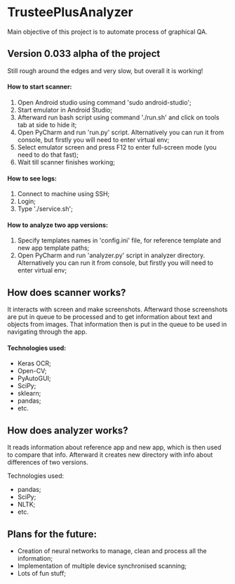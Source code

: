 # TrusteePlusAnalyzer
Main objective of this project is to automate process of graphical QA.
## Version 0.033 alpha of the project          
Still rough around the edges and very slow, but overall it is working!        

#### How to start scanner:
1. Open Android studio using command 'sudo android-studio';
2. Start emulator in Android Studio;
3. Afterward run bash script using command './run.sh' and click on tools tab at side to hide it;
4. Open PyCharm and run 'run.py' script. Alternatively you can run it from console, but firstly you will need to enter virtual env;
5. Select emulator screen and press F12 to enter full-screen mode (you need to do that fast);
6. Wait till scanner finishes working;

#### How to see logs:
1. Connect to machine using SSH;
2. Login;
3. Type './service.sh';

#### How to analyze two app versions:
1. Specify templates names in 'config.ini' file, for reference template and new app template paths;
2. Open PyCharm and run 'analyzer.py' script in analyzer directory. Alternatively you can run it from console, but firstly you will need to enter virtual env;

## How does scanner works?
It interacts with screen and make screenshots. Afterward those screenshots are put in queue to be processed
and to get information about text and objects from images. That information then is put in the queue to be used in navigating
through the app.

#### Technologies used:
- Keras OCR;
- Open-CV;
- PyAutoGUI;
- SciPy;
- sklearn;
- pandas;
- etc.

## How does analyzer works?
It reads information about reference app and new app, which is then used to compare that info.
Afterward it creates new directory with info about differences of two versions.

Technologies used:
- pandas;
- SciPy;
- NLTK;
- etc.

## Plans for the future:
- Creation of neural networks to manage, clean and process all the information;
- Implementation of multiple device synchronised scanning;
- Lots of fun stuff;